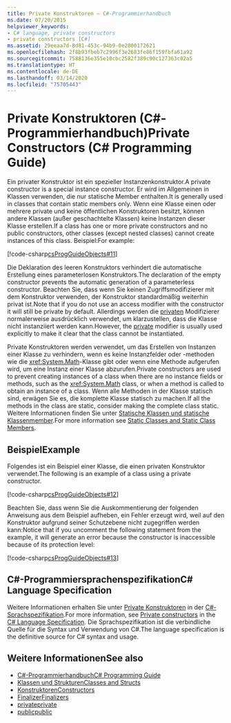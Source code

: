 ```yaml
---
title: Private Konstruktoren – C#-Programmierhandbuch
ms.date: 07/20/2015
helpviewer_keywords:
- C# language, private constructors
- private constructors [C#]
ms.assetid: 29eeaa7d-8d81-453c-94b9-0e2800172621
ms.openlocfilehash: 2f8b93fbeb7c2996f3e2683fe86f159fbfa61a92
ms.sourcegitcommit: 7588136e355e10cbc2582f389c90c127363c02a5
ms.translationtype: HT
ms.contentlocale: de-DE
ms.lasthandoff: 03/14/2020
ms.locfileid: "75705443"
---
```

# <a name="private-constructors-c-programming-guide"></a><span data-ttu-id="954ed-102">Private Konstruktoren (C#-Programmierhandbuch)</span><span class="sxs-lookup"><span data-stu-id="954ed-102">Private Constructors (C# Programming Guide)</span></span>
<span data-ttu-id="954ed-103">Ein privater Konstruktor ist ein spezieller Instanzenkonstruktor.</span><span class="sxs-lookup"><span data-stu-id="954ed-103">A private constructor is a special instance constructor.</span></span> <span data-ttu-id="954ed-104">Er wird im Allgemeinen in Klassen verwenden, die nur statische Member enthalten.</span><span class="sxs-lookup"><span data-stu-id="954ed-104">It is generally used in classes that contain static members only.</span></span> <span data-ttu-id="954ed-105">Wenn eine Klasse einen oder mehrere private und keine öffentlichen Konstruktoren besitzt, können andere Klassen (außer geschachtelte Klassen) keine Instanzen dieser Klasse erstellen.</span><span class="sxs-lookup"><span data-stu-id="954ed-105">If a class has one or more private constructors and no public constructors, other classes (except nested classes) cannot create instances of this class.</span></span> <span data-ttu-id="954ed-106">Beispiel:</span><span class="sxs-lookup"><span data-stu-id="954ed-106">For example:</span></span>  
  
 [!code-csharp[csProgGuideObjects#11](~/samples/snippets/csharp/VS_Snippets_VBCSharp/csProgGuideObjects/CS/Objects.cs#11)]  
  
 <span data-ttu-id="954ed-107">Die Deklaration des leeren Konstruktors verhindert die automatische Erstellung eines parameterlosen Konstruktors.</span><span class="sxs-lookup"><span data-stu-id="954ed-107">The declaration of the empty constructor prevents the automatic generation of a parameterless constructor.</span></span> <span data-ttu-id="954ed-108">Beachten Sie, dass wenn Sie keinen Zugriffsmodifizierer mit dem Konstruktor verwenden, der Konstruktor standardmäßig weiterhin privat ist.</span><span class="sxs-lookup"><span data-stu-id="954ed-108">Note that if you do not use an access modifier with the constructor it will still be private by default.</span></span> <span data-ttu-id="954ed-109">Allerdings werden die [privaten](../../language-reference/keywords/private.md) Modifizierer normalerweise ausdrücklich verwendet, um klarzustellen, dass die Klasse nicht instanziiert werden kann.</span><span class="sxs-lookup"><span data-stu-id="954ed-109">However, the [private](../../language-reference/keywords/private.md) modifier is usually used explicitly to make it clear that the class cannot be instantiated.</span></span>  
  
 <span data-ttu-id="954ed-110">Private Konstruktoren werden verwendet, um das Erstellen von Instanzen einer Klasse zu verhindern, wenn es keine Instanzfelder oder -methoden wie die <xref:System.Math>-Klasse gibt oder wenn eine Methode aufgerufen wird, um eine Instanz einer Klasse abzurufen.</span><span class="sxs-lookup"><span data-stu-id="954ed-110">Private constructors are used to prevent creating instances of a class when there are no instance fields or methods, such as the <xref:System.Math> class, or when a method is called to obtain an instance of a class.</span></span> <span data-ttu-id="954ed-111">Wenn alle Methoden in der Klasse statisch sind, erwägen Sie es, die komplette Klasse statisch zu machen.</span><span class="sxs-lookup"><span data-stu-id="954ed-111">If all the methods in the class are static, consider making the complete class static.</span></span> <span data-ttu-id="954ed-112">Weitere Informationen finden Sie unter [Statische Klassen und statische Klassenmember](./static-classes-and-static-class-members.md).</span><span class="sxs-lookup"><span data-stu-id="954ed-112">For more information see [Static Classes and Static Class Members](./static-classes-and-static-class-members.md).</span></span>  
  
## <a name="example"></a><span data-ttu-id="954ed-113">Beispiel</span><span class="sxs-lookup"><span data-stu-id="954ed-113">Example</span></span>  
 <span data-ttu-id="954ed-114">Folgendes ist ein Beispiel einer Klasse, die einen privaten Konstruktor verwendet.</span><span class="sxs-lookup"><span data-stu-id="954ed-114">The following is an example of a class using a private constructor.</span></span>  
  
 [!code-csharp[csProgGuideObjects#12](~/samples/snippets/csharp/VS_Snippets_VBCSharp/csProgGuideObjects/CS/Objects.cs#12)]  
  
 <span data-ttu-id="954ed-115">Beachten Sie, dass wenn Sie die Auskommentierung der folgenden Anweisung aus dem Beispiel aufheben, ein Fehler erzeugt wird, weil auf den Konstruktor aufgrund seiner Schutzebene nicht zugegriffen werden kann:</span><span class="sxs-lookup"><span data-stu-id="954ed-115">Notice that if you uncomment the following statement from the example, it will generate an error because the constructor is inaccessible because of its protection level:</span></span>  
  
 [!code-csharp[csProgGuideObjects#13](~/samples/snippets/csharp/VS_Snippets_VBCSharp/csProgGuideObjects/CS/Objects.cs#13)]  
  
## <a name="c-language-specification"></a><span data-ttu-id="954ed-116">C#-Programmiersprachenspezifikation</span><span class="sxs-lookup"><span data-stu-id="954ed-116">C# Language Specification</span></span>  

<span data-ttu-id="954ed-117">Weitere Informationen erhalten Sie unter [Private Konstruktoren](~/_csharplang/spec/classes.md#private-constructors) in der [C#-Sprachspezifikation](/dotnet/csharp/language-reference/language-specification/introduction).</span><span class="sxs-lookup"><span data-stu-id="954ed-117">For more information, see [Private constructors](~/_csharplang/spec/classes.md#private-constructors) in the [C# Language Specification](/dotnet/csharp/language-reference/language-specification/introduction).</span></span> <span data-ttu-id="954ed-118">Die Sprachspezifikation ist die verbindliche Quelle für die Syntax und Verwendung von C#.</span><span class="sxs-lookup"><span data-stu-id="954ed-118">The language specification is the definitive source for C# syntax and usage.</span></span>
  
## <a name="see-also"></a><span data-ttu-id="954ed-119">Weitere Informationen</span><span class="sxs-lookup"><span data-stu-id="954ed-119">See also</span></span>

- [<span data-ttu-id="954ed-120">C#-Programmierhandbuch</span><span class="sxs-lookup"><span data-stu-id="954ed-120">C# Programming Guide</span></span>](../index.md)
- [<span data-ttu-id="954ed-121">Klassen und Strukturen</span><span class="sxs-lookup"><span data-stu-id="954ed-121">Classes and Structs</span></span>](./index.md)
- [<span data-ttu-id="954ed-122">Konstruktoren</span><span class="sxs-lookup"><span data-stu-id="954ed-122">Constructors</span></span>](./constructors.md)
- [<span data-ttu-id="954ed-123">Finalizer</span><span class="sxs-lookup"><span data-stu-id="954ed-123">Finalizers</span></span>](./destructors.md)
- [<span data-ttu-id="954ed-124">private</span><span class="sxs-lookup"><span data-stu-id="954ed-124">private</span></span>](../../language-reference/keywords/private.md)
- [<span data-ttu-id="954ed-125">public</span><span class="sxs-lookup"><span data-stu-id="954ed-125">public</span></span>](../../language-reference/keywords/public.md)
